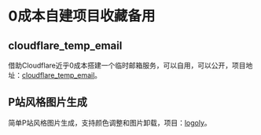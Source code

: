 # 0成本自建项目收藏备用

## cloudflare_temp_email

借助Cloudflare近乎0成本搭建一个临时邮箱服务，可以自用，可以公开，项目地址：[cloudflare_temp_email](https://github.com/dreamhunter2333/cloudflare_temp_email)。

## P站风格图片生成

简单P站风格图片生成，支持颜色调整和图片卸载，项目：[logoly](https://github.com/bestony/logoly)。
